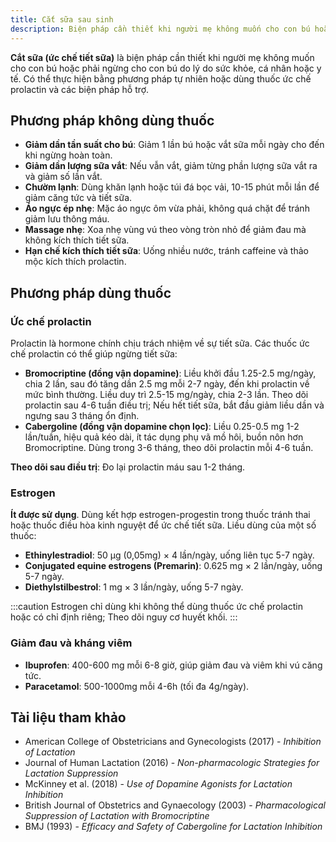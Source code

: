```yaml
---
title: Cắt sữa sau sinh
description: Biện pháp cần thiết khi người mẹ không muốn cho con bú hoặc phải ngừng cho con bú do lý do sức khỏe.
---
```


**Cắt sữa (ức chế tiết sữa)** là biện pháp cần thiết khi người mẹ không muốn cho con bú hoặc phải ngừng cho con bú do lý do sức khỏe, cá nhân hoặc y tế. Có thể thực hiện bằng phương pháp tự nhiên hoặc dùng thuốc ức chế prolactin và các biện pháp hỗ trợ.

## Phương pháp không dùng thuốc

- **Giảm dần tần suất cho bú**: Giảm 1 lần bú hoặc vắt sữa mỗi ngày cho đến khi ngừng hoàn toàn.
- **Giảm dần lượng sữa vắt**: Nếu vẫn vắt, giảm từng phần lượng sữa vắt ra và giảm số lần vắt.
- **Chườm lạnh**: Dùng khăn lạnh hoặc túi đá bọc vải, 10-15 phút mỗi lần để giảm căng tức và tiết sữa.
- **Áo ngực ép nhẹ**: Mặc áo ngực ôm vừa phải, không quá chặt để tránh giảm lưu thông máu.
- **Massage nhẹ**: Xoa nhẹ vùng vú theo vòng tròn nhỏ để giảm đau mà không kích thích tiết sữa.
- **Hạn chế kích thích tiết sữa**: Uống nhiều nước, tránh caffeine và thảo mộc kích thích prolactin.

## Phương pháp dùng thuốc

### Ức chế prolactin

Prolactin là hormone chính chịu trách nhiệm về sự tiết sữa. Các thuốc ức chế prolactin có thể giúp ngừng tiết sữa:

- **Bromocriptine (đồng vận dopamine)**: Liều khởi đầu 1.25-2.5 mg/ngày, chia 2 lần, sau đó tăng dần 2.5 mg mỗi 2-7 ngày, đến khi prolactin về mức bình thường. Liều duy trì 2.5-15 mg/ngày, chia 2-3 lần. Theo dõi prolactin sau 4-6 tuần điều trị; Nếu hết tiết sữa, bắt đầu giảm liều dần và ngưng sau 3 tháng ổn định.
- **Cabergoline (đồng vận dopamine chọn lọc)**: Liều 0.25-0.5 mg 1-2 lần/tuần, hiệu quả kéo dài, ít tác dụng phụ vã mồ hôi, buồn nôn hơn Bromocriptine. Dùng trong 3-6 tháng, theo dõi prolactin mỗi 4-6 tuần.

**Theo dõi sau điều trị**: Đo lại prolactin máu sau 1-2 tháng.

### Estrogen

**Ít được sử dụng**. Dùng kết hợp estrogen-progestin trong thuốc tránh thai hoặc thuốc điều hòa kinh nguyệt để ức chế tiết sữa. Liều dùng của một số thuốc:

- **Ethinylestradiol**: 50 µg (0,05mg) × 4 lần/ngày, uống liên tục 5-7 ngày.
- **Conjugated equine estrogens (Premarin)**: 0.625 mg × 2 lần/ngày, uống 5-7 ngày.
- **Diethylstilbestrol**: 1 mg × 3 lần/ngày, uống 5-7 ngày.

:::caution
Estrogen chỉ dùng khi không thể dùng thuốc ức chế prolactin hoặc có chỉ định riêng; Theo dõi nguy cơ huyết khối.
:::

### Giảm đau và kháng viêm

- **Ibuprofen**: 400-600 mg mỗi 6-8 giờ, giúp giảm đau và viêm khi vú căng tức.
- **Paracetamol**: 500-1000mg mỗi 4-6h (tối đa 4g/ngày).

## Tài liệu tham khảo

- American College of Obstetricians and Gynecologists (2017) - _Inhibition of Lactation_
- Journal of Human Lactation (2016) - _Non-pharmacologic Strategies for Lactation Suppression_
- McKinney et al. (2018) - _Use of Dopamine Agonists for Lactation Inhibition_
- British Journal of Obstetrics and Gynaecology (2003) - _Pharmacological Suppression of Lactation with Bromocriptine_
- BMJ (1993) - _Efficacy and Safety of Cabergoline for Lactation Inhibition_
